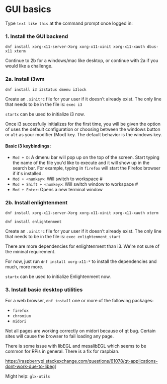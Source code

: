 # GUI basics

Type `text like this` at the command prompt once logged in:

### 1. Install the GUI backend

`dnf install xorg-x11-server-Xorg xorg-x11-xinit xorg-x11-xauth dbus-x11 xterm`

Continue to 2b for a windows/mac like desktop, or continue with 2a if you would like a challenge.

### 2a. Install i3wm

`dnf install i3 i3status dmenu i3lock` 

Create an `.xinitrc` file for your user if it doesn't already exist.
The only line that needs to be in the file is: `exec i3`

`startx` can be used to initialize i3 now.

Once i3 succesfully initializes for the first time, you will be given the option of uses the default configuration or choosing between the windows button or `alt` as your modifier (Mod) key.
The default behavior is the windows key.

#### Basic i3 keybindings:
* `Mod + D`: A dmenu bar will pop up on the top of the screen. Start typing the name of the file you'd like to execute and it will show up in the search bar. For example, typing in `firefox` will start the Firefox browser if it's installed.
* `Mod + <numkey>`: Will switch to workspace \# <numkey>
* `Mod + Shift + <numkey>`: Will switch window to workspace \# <numkey>
* `Mod + Enter`: Opens a new terminal window

### 2b. Install enlightenment

`dnf install xorg-x11-server-Xorg xorg-x11-xinit xorg-x11-xauth xterm`

`dnf install enlightenment`

Create an `.xinitrc` file for your user if it doesn't already exist.
The only line that needs to be in the file is: `exec enlightenment_start`

There are more dependencies for enlightenment than i3. We're not sure of the mininal requirement.

For now, just run `dnf install xorg-x11-*` to install the dependencies and much, more more.

`startx` can be used to initialize Enlightenment now.

### 3. Install basic desktop utilities

For a web browser, `dnf install` one or more of the following packages:

* `firefox`
* `chromium`
* `midori`

Not all pages are working correctly on midori because of qt bug.
Certain sites will cause the browser to fail loading any page.

There is some issue with libEGL and mesalibEGL which seems to be common for RPis in general. There is a fix for raspbian.

https://raspberrypi.stackexchange.com/questions/61078/qt-applications-dont-work-due-to-libegl

Might help:
`glx-utils`

